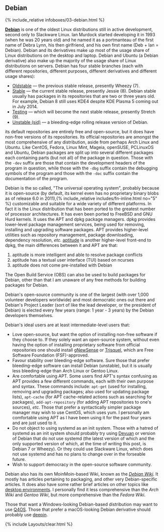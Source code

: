 ## Debian
{% include_relative infoboxes/03-debian.html %}

[**Debian**](https://www.debian.org/) is one of the oldest Linux distributions still in active development, second only to Slackware Linux. Ian Murdock started developing it in 1993 (when he was 20 years old) and he named it as a portmanteau of the first name of Debra Lynn, his then girlfriend, and his own first name (Deb + Ian = Debian). Debian and its derivatives make up most of the usage share of Linux distributions on the desktop and laptop. Debian and Ubuntu (a Debian derivative) also make up the majority of the usage share of Linux distributions on servers. Debian has four stable branches (each with different repositories, different purposes, different derivatives and different usage shares):

* [Oldstable](https://wiki.debian.org/DebianOldStable) &mdash; the previous stable release, presently Wheezy (7).
* [Stable](https://wiki.debian.org/DebianStable) &mdash; the current stable release, presently Jessie (8). Debian stable usually has packages in its repositories that are two or three years old. For example, Debian 8 still uses KDE4 despite KDE Plasma 5 coming out in July 2014.
* [Testing](https://wiki.debian.org/DebianTesting) &mdash; which will become the next stable release, presently Stretch (9).
* [Unstable (sid)](https://wiki.debian.org/DebianUnstable) &mdash; a bleeding-edge rolling release version of Debian.

its default repositories are entirely free and open-source, but it does have non-free versions of its repositories. Its official repositories are amongst the most comprehensive of any distribution, aside from perhaps Arch Linux and Ubuntu. Like CentOS, Fedora, Linux Mint, Mageia, openSUSE, PCLinuxOS and Ubuntu, Debian packages are split up into several different packages each containing parts (but not all) of the package in question. Those with the `-dev` suffix are those that contain the development headers of the program in question, while those with the `-dbg` suffix contain the debugging symbols of the program and those with the `-doc` suffix contain the documentation of the program.

Debian is the so called, "The universal operating system", probably because it is open-source (by default, its kernel even has no proprietary binary blobs as of release 6.0 in 2011),{% include_relative includes/fn-inline.html no="5" %} customizable and suitable for a wide variety of different platforms. In fact it is the Linux distribution that has been ported to the greatest number of processor architectures. It has even been ported to FreeBSD and GNU Hurd kernels. It uses the APT and dpkg package managers. dpkg provides lower-level package management services, being used for removing, installing and upgrading software packages. APT provides higher-level utilities such as repository management, package downloading, dependency resolution, *etc.* [aptitude](https://en.wikipedia.org/wiki/Aptitude_(software)) is another higher-level front-end to dpkg, the main differences between it and APT are that:
1. aptitude is more intelligent and able to resolve package conflicts
2. aptitude has a textual user interface (TUI) based on ncurses
3. aptitude does not come pre-installed with Debian

The Open Build Service (OBS) can also be used to build packages for Debian, other than that I am unaware of any free methods for building packages for Debian.

Debian's open-source community is one of the largest (with over 1,000 volunteer developers worldwide) and most democratic ones out there and Debian's Project Leader (sort of like the lead developer, or the president of Debian) is elected every few years (range: 1 year - 3 years) by the Debian developers themselves.

Debian's ideal users are at least intermediate-level users that:

* Love open-source, but want the option of installing non-free software if they choose to. If they solely want an open-source system, without even having the option of installing proprietary software from official repositories one should install [gNewSense](https://en.wikipedia.org/wiki/GNewSense) or [Trisquel](https://en.wikipedia.org/wiki/Trisquel), which are Free Software Foundation (FSF)-approved.
* Favour stability over bleeding-edge software. Sure those that prefer bleeding-edge software can install Debian (unstable), but it is usually less bleeding-edge than Arch Linux or Gentoo Linux.
* Are comfortable using APT. Some users find APT's syntax confusing as APT provides a few different commands, each with their own purpose and syntax. These commands include: `apt-get` (used for installing, removing and upgrading packages; also used for updating package lists), `apt-cache` (for APT cache-related actions such as searching for packages), `add-apt-repository` (for adding APT repositories to one's sources), *etc.* Those that prefer a syntactically simpler package manager may wish to use CentOS, which uses yum. I personally am comfortable using APT as I have been using it for the past four years and are just used to it.
* Do not object to using systemd as an init system. Those with a hatred of systemd as an init system should probably try using [Devuan](https://en.wikipedia.org/wiki/Devuan) or version of Debian that do not use systemd (the latest version of which and the only supported version of which, at the time of writing this post, is Debian 7 or Wheezy). Or they could use Slackware Linux, which does not use systemd and has no plans to change over in the forseable future.
* Wish to support democracy in the open-source software community.

Debian also has its own MoinMoin-based Wiki, known as the [*Debian Wiki*](https://wiki.debian.org/). It mostly has articles pertaining to packaging, and other very Debian-specific articles. It does also have some rather brief articles on other topics like [desktop environments](https://wiki.debian.org/DesktopEnvironment). I personally find it less comprehensive than the *Arch Wiki* and *Gentoo Wiki*, but more comprehensive than the *Fedora Wiki*. 

Those that want a Windows-looking Debian-based distribution may want to use [Q4OS](http://q4os.org/). Those that prefer a macOS-looking Debian derivative should probably use [deepin](#deepin). 

{% include Layouts/clear.html %}
